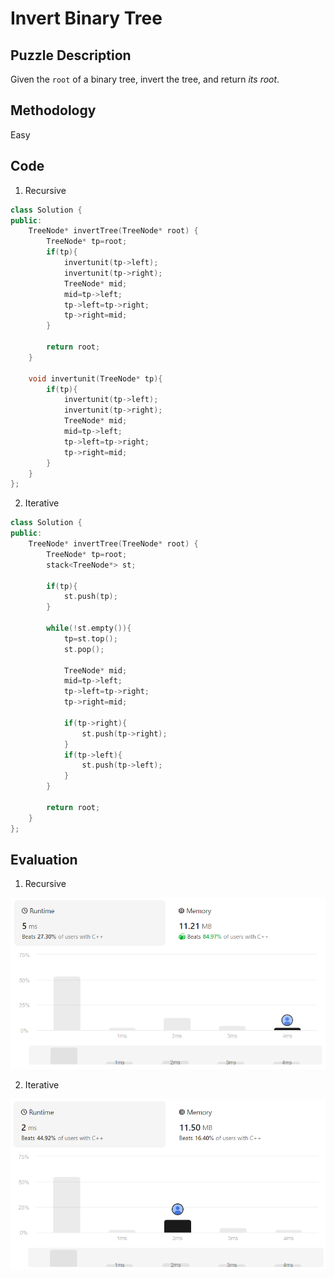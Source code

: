 # Invert Binary Tree
## Puzzle Description
Given the `root` of a binary tree, invert the tree, and return *its root*.

## Methodology
Easy


## Code 
1. Recursive
```cpp
class Solution {
public:
    TreeNode* invertTree(TreeNode* root) {
        TreeNode* tp=root;
        if(tp){
            invertunit(tp->left);
            invertunit(tp->right);
            TreeNode* mid;
            mid=tp->left;
            tp->left=tp->right;
            tp->right=mid;
        }

        return root;
    }

    void invertunit(TreeNode* tp){
        if(tp){
            invertunit(tp->left);
            invertunit(tp->right);
            TreeNode* mid;
            mid=tp->left;
            tp->left=tp->right;
            tp->right=mid;
        }
    }
};
```

2. Iterative
```cpp
class Solution {
public:
    TreeNode* invertTree(TreeNode* root) {
        TreeNode* tp=root;
        stack<TreeNode*> st;

        if(tp){
            st.push(tp);
        }

        while(!st.empty()){
            tp=st.top();
            st.pop();

            TreeNode* mid;
            mid=tp->left;
            tp->left=tp->right;
            tp->right=mid;

            if(tp->right){
                st.push(tp->right);
            }
            if(tp->left){
                st.push(tp->left);
            }
        }

        return root;
    }
};
```


## Evaluation
1. Recursive    

![recursive](./4_recursive.png)

2. Iterative    

![iterative](./4_iterative.png)